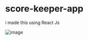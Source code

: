 # score-keeper-app

i made this using React Js

![image](https://github.com/cheshta0112/score-keeper-app/assets/104692214/5855d1b4-ed0e-47b3-bac9-5b158cd2b6a8)
